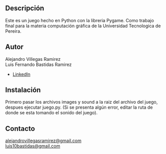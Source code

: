 ## Descripción 
Este es un juego hecho en Python con la libreria Pygame. Como trabajo final para la materia computación gráfica de la Universidad Tecnologica de Pereira.

## Autor
Alejandro Villegas Ramirez\
Luis Fernando Bastidas Ramirez

- [LinkedIn](https://www.linkedin.com/in/alejandrovillegasramirez)

## Instalación 
Primero pasar los archivos images y sound a la raiz del archivo del juego, despues ejecutar juego.py. (Si se presenta algún error, editar la ruta de donde se esta tomando el sonido del juego).

## Contacto
alejandrovillegasramirez@gmail.com\
luis10bastidas@gmail.com


